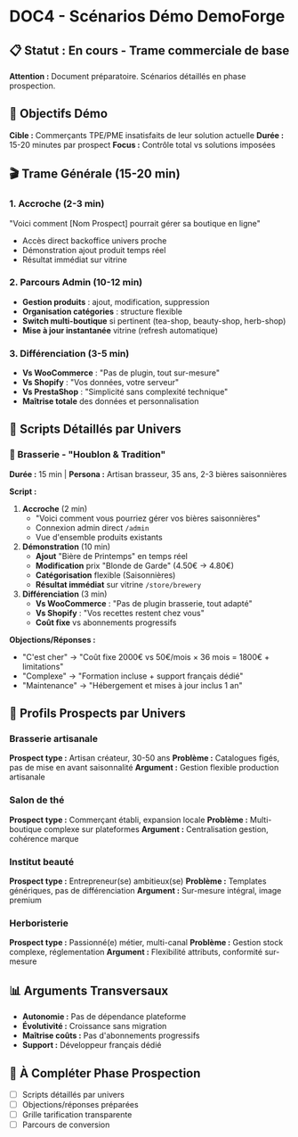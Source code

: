 # DOC4 - Scénarios Démo DemoForge

## 📋 Statut : En cours - Trame commerciale de base

**Attention :** Document préparatoire. Scénarios détaillés en phase prospection.

## 🎯 Objectifs Démo

**Cible :** Commerçants TPE/PME insatisfaits de leur solution actuelle
**Durée :** 15-20 minutes par prospect
**Focus :** Contrôle total vs solutions imposées

## 🎬 Trame Générale (15-20 min)

### 1. Accroche (2-3 min)

"Voici comment [Nom Prospect] pourrait gérer sa boutique en ligne"

- Accès direct backoffice univers proche
- Démonstration ajout produit temps réel
- Résultat immédiat sur vitrine

### 2. Parcours Admin (10-12 min)

- **Gestion produits** : ajout, modification, suppression
- **Organisation catégories** : structure flexible
- **Switch multi-boutique** si pertinent (tea-shop, beauty-shop, herb-shop)
- **Mise à jour instantanée** vitrine (refresh automatique)

### 3. Différenciation (3-5 min)

- **Vs WooCommerce** : "Pas de plugin, tout sur-mesure"
- **Vs Shopify** : "Vos données, votre serveur"
- **Vs PrestaShop** : "Simplicité sans complexité technique"
- **Maîtrise totale** des données et personnalisation

## 🎯 Scripts Détaillés par Univers

### 🍺 Brasserie - "Houblon & Tradition"

**Durée :** 15 min | **Persona :** Artisan brasseur, 35 ans, 2-3 bières saisonnières

**Script :**

1. **Accroche** (2 min)
   - "Voici comment vous pourriez gérer vos bières saisonnières"
   - Connexion admin direct `/admin`
   - Vue d'ensemble produits existants
2. **Démonstration** (10 min)
   - **Ajout** "Bière de Printemps" en temps réel
   - **Modification** prix "Blonde de Garde" (4.50€ → 4.80€)
   - **Catégorisation** flexible (Saisonnières)
   - **Résultat immédiat** sur vitrine `/store/brewery`
3. **Différenciation** (3 min)
   - **Vs WooCommerce** : "Pas de plugin brasserie, tout adapté"
   - **Vs Shopify** : "Vos recettes restent chez vous"
   - **Coût fixe** vs abonnements progressifs

**Objections/Réponses :**

- "C'est cher" → "Coût fixe 2000€ vs 50€/mois × 36 mois = 1800€ + limitations"
- "Complexe" → "Formation incluse + support français dédié"
- "Maintenance" → "Hébergement et mises à jour inclus 1 an"

## 🏪 Profils Prospects par Univers

### Brasserie artisanale

**Prospect type :** Artisan créateur, 30-50 ans
**Problème :** Catalogues figés, pas de mise en avant saisonnalité
**Argument :** Gestion flexible production artisanale

### Salon de thé

**Prospect type :** Commerçant établi, expansion locale
**Problème :** Multi-boutique complexe sur plateformes
**Argument :** Centralisation gestion, cohérence marque

### Institut beauté

**Prospect type :** Entrepreneur(se) ambitieux(se)
**Problème :** Templates génériques, pas de différenciation
**Argument :** Sur-mesure intégral, image premium

### Herboristerie

**Prospect type :** Passionné(e) métier, multi-canal
**Problème :** Gestion stock complexe, réglementation
**Argument :** Flexibilité attributs, conformité sur-mesure

## 📊 Arguments Transversaux

- **Autonomie :** Pas de dépendance plateforme
- **Évolutivité :** Croissance sans migration
- **Maîtrise coûts :** Pas d'abonnements progressifs
- **Support :** Développeur français dédié

## 📝 À Compléter Phase Prospection

- [ ] Scripts détaillés par univers
- [ ] Objections/réponses préparées
- [ ] Grille tarification transparente
- [ ] Parcours de conversion
